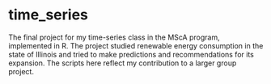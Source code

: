 # time_series
The final project for my time-series class in the MScA program, implemented in R. The project studied renewable energy consumption in the state of Illinois and tried to make predictions and recommendations for its expansion. The scripts here reflect my contribution to a larger group project.
